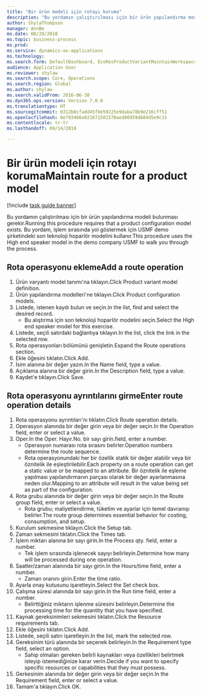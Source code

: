 ```yaml
--- 
title: "Bir ürün modeli için rotayı koruma"
description: "Bu yordamın çalıştırılması için bir ürün yapılandırma modeli bulunması gerekir."
author: ShylaThompson
manager: AnnBe
ms.date: 08/29/2018
ms.topic: business-process
ms.prod: 
ms.service: dynamics-ax-applications
ms.technology: 
ms.search.form: DefaultDashboard, EcoResProductVariantMaintainWorkspace, PCProductConfigurationModelListPage, PCProductConfigurationModelDetails, PCRouteOperationDetails, WrkCtrCapabilityLookUp
audience: Application User
ms.reviewer: shylaw
ms.search.scope: Core, Operations
ms.search.region: Global
ms.author: shylaw
ms.search.validFrom: 2016-06-30
ms.dyn365.ops.version: Version 7.0.0
ms.translationtype: HT
ms.sourcegitcommit: 0312b8cfadd45f8e59225e9daba78b9e216cff51
ms.openlocfilehash: 0e793466e021671501570aed06959d684d5e9c15
ms.contentlocale: tr-tr
ms.lasthandoff: 09/14/2018

---
```

# <a name="maintain-route-for-a-product-model"></a><span data-ttu-id="6b0ff-103">Bir ürün modeli için rotayı koruma</span><span class="sxs-lookup"><span data-stu-id="6b0ff-103">Maintain route for a product model</span></span>

[!include [task guide banner](../../includes/task-guide-banner.md)]

<span data-ttu-id="6b0ff-104">Bu yordamın çalıştırılması için bir ürün yapılandırma modeli bulunması gerekir.</span><span class="sxs-lookup"><span data-stu-id="6b0ff-104">Running this procedure requires that a product configuration model exists.</span></span> <span data-ttu-id="6b0ff-105">Bu yordam, işlem sırasında yol göstermek için USMF demo şirketindeki son teknoloji hoparlör modelini kullanır.</span><span class="sxs-lookup"><span data-stu-id="6b0ff-105">This procedure uses the High end speaker model in the demo company USMF to walk you through the process.</span></span>


## <a name="add-a-route-operation"></a><span data-ttu-id="6b0ff-106">Rota operasyonu ekleme</span><span class="sxs-lookup"><span data-stu-id="6b0ff-106">Add a route operation</span></span>
1. <span data-ttu-id="6b0ff-107">Ürün varyantı model tanımı'na tıklayın.</span><span class="sxs-lookup"><span data-stu-id="6b0ff-107">Click Product variant model definition.</span></span>
2. <span data-ttu-id="6b0ff-108">Ürün yapılandırma modelleri'ne tıklayın.</span><span class="sxs-lookup"><span data-stu-id="6b0ff-108">Click Product configuration models.</span></span>
3. <span data-ttu-id="6b0ff-109">Listede, istenen kaydı bulun ve seçin.</span><span class="sxs-lookup"><span data-stu-id="6b0ff-109">In the list, find and select the desired record.</span></span>
    * <span data-ttu-id="6b0ff-110">Bu alıştırma için son teknoloji hoparlör modelini seçin.</span><span class="sxs-lookup"><span data-stu-id="6b0ff-110">Select the High end speaker model for this exercise.</span></span>  
4. <span data-ttu-id="6b0ff-111">Listede, seçili satırdaki bağlantıya tıklayın.</span><span class="sxs-lookup"><span data-stu-id="6b0ff-111">In the list, click the link in the selected row.</span></span>
5. <span data-ttu-id="6b0ff-112">Rota operasyonları bölümünü genişletin.</span><span class="sxs-lookup"><span data-stu-id="6b0ff-112">Expand the Route operations section.</span></span>
6. <span data-ttu-id="6b0ff-113">Ekle öğesini tıklatın.</span><span class="sxs-lookup"><span data-stu-id="6b0ff-113">Click Add.</span></span>
7. <span data-ttu-id="6b0ff-114">İsim alanına bir değer yazın.</span><span class="sxs-lookup"><span data-stu-id="6b0ff-114">In the Name field, type a value.</span></span>
8. <span data-ttu-id="6b0ff-115">Açıklama alanına bir değer girin.</span><span class="sxs-lookup"><span data-stu-id="6b0ff-115">In the Description field, type a value.</span></span>
9. <span data-ttu-id="6b0ff-116">Kaydet'e tıklayın.</span><span class="sxs-lookup"><span data-stu-id="6b0ff-116">Click Save.</span></span>

## <a name="enter-route-operation-details"></a><span data-ttu-id="6b0ff-117">Rota operasyonu ayrıntılarını girme</span><span class="sxs-lookup"><span data-stu-id="6b0ff-117">Enter route operation details</span></span>
1. <span data-ttu-id="6b0ff-118">Rota operasyonu ayrıntıları'nı tıklatın.</span><span class="sxs-lookup"><span data-stu-id="6b0ff-118">Click Route operation details.</span></span>
2. <span data-ttu-id="6b0ff-119">Operasyon alanında bir değer girin veya bir değer seçin.</span><span class="sxs-lookup"><span data-stu-id="6b0ff-119">In the Operation field, enter or select a value.</span></span>
3. <span data-ttu-id="6b0ff-120">Oper.</span><span class="sxs-lookup"><span data-stu-id="6b0ff-120">In the Oper.</span></span> <span data-ttu-id="6b0ff-121">Hayır.</span><span class="sxs-lookup"><span data-stu-id="6b0ff-121">No.</span></span> <span data-ttu-id="6b0ff-122">bir sayı girin.</span><span class="sxs-lookup"><span data-stu-id="6b0ff-122">field, enter a number.</span></span>
    * <span data-ttu-id="6b0ff-123">Operasyon numarası rota sırasını belirler.</span><span class="sxs-lookup"><span data-stu-id="6b0ff-123">Operation numbers determine the route sequence.</span></span>  
    * <span data-ttu-id="6b0ff-124">Rota operasyonundaki her bir özellik statik bir değer alabilir veya bir öznitelik ile eşleştirilebilir.</span><span class="sxs-lookup"><span data-stu-id="6b0ff-124">Each property on a route operation can get a static value or be mapped to an attribute.</span></span> <span data-ttu-id="6b0ff-125">Bir öznitelik ile eşleme yapılması yapılandırmanın parçası olarak bir değer ayarlanmasına neden olur.</span><span class="sxs-lookup"><span data-stu-id="6b0ff-125">Mapping to an attribute will result in the value being set as part of the configuration.</span></span>  
4. <span data-ttu-id="6b0ff-126">Rota grubu alanında bir değer girin veya bir değer seçin.</span><span class="sxs-lookup"><span data-stu-id="6b0ff-126">In the Route group field, enter or select a value.</span></span>
    * <span data-ttu-id="6b0ff-127">Rota grubu; maliyetlendirme, tüketim ve ayarlar için temel davranışı belirler.</span><span class="sxs-lookup"><span data-stu-id="6b0ff-127">The route group determines essential behavior for costing, consumption, and setup.</span></span>  
5. <span data-ttu-id="6b0ff-128">Kurulum sekmesine tıklayın.</span><span class="sxs-lookup"><span data-stu-id="6b0ff-128">Click the Setup tab.</span></span>
6. <span data-ttu-id="6b0ff-129">Zaman sekmesini tıklatın.</span><span class="sxs-lookup"><span data-stu-id="6b0ff-129">Click the Times tab.</span></span>
7. <span data-ttu-id="6b0ff-130">İşlem miktarı alanına bir sayı girin.</span><span class="sxs-lookup"><span data-stu-id="6b0ff-130">In the Process qty. field, enter a number.</span></span>
    * <span data-ttu-id="6b0ff-131">Tek işlem sırasında işlenecek sayıyı belirleyin.</span><span class="sxs-lookup"><span data-stu-id="6b0ff-131">Determine how many will be processed during one operation.</span></span>  
8. <span data-ttu-id="6b0ff-132">Saatler/zaman alanında bir sayı girin.</span><span class="sxs-lookup"><span data-stu-id="6b0ff-132">In the Hours/time field, enter a number.</span></span>
    * <span data-ttu-id="6b0ff-133">Zaman oranını girin.</span><span class="sxs-lookup"><span data-stu-id="6b0ff-133">Enter the time ratio.</span></span>  
9. <span data-ttu-id="6b0ff-134">Ayarla onay kutusunu işaretleyin.</span><span class="sxs-lookup"><span data-stu-id="6b0ff-134">Select the Set check box.</span></span>
10. <span data-ttu-id="6b0ff-135">Çalışma süresi alanında bir sayı girin.</span><span class="sxs-lookup"><span data-stu-id="6b0ff-135">In the Run time field, enter a number.</span></span>
    * <span data-ttu-id="6b0ff-136">Belirttiğiniz miktarın işlenme süresini belirleyin.</span><span class="sxs-lookup"><span data-stu-id="6b0ff-136">Determine the processing time for the quantity that you have specified.</span></span>  
11. <span data-ttu-id="6b0ff-137">Kaynak gereksinimleri sekmesini tıklatın.</span><span class="sxs-lookup"><span data-stu-id="6b0ff-137">Click the Resource requirements tab.</span></span>
12. <span data-ttu-id="6b0ff-138">Ekle öğesini tıklatın.</span><span class="sxs-lookup"><span data-stu-id="6b0ff-138">Click Add.</span></span>
13. <span data-ttu-id="6b0ff-139">Listede, seçili satırı işaretleyin.</span><span class="sxs-lookup"><span data-stu-id="6b0ff-139">In the list, mark the selected row.</span></span>
14. <span data-ttu-id="6b0ff-140">Gereksinim türü alanında bir seçenek belirleyin.</span><span class="sxs-lookup"><span data-stu-id="6b0ff-140">In the Requirement type field, select an option.</span></span>
    * <span data-ttu-id="6b0ff-141">Sahip olmaları gereken belirli kaynakları veya özellikleri belirtmek isteyip istemediğinize karar verin.</span><span class="sxs-lookup"><span data-stu-id="6b0ff-141">Decide if you want to specify specific resources or capabilities that they must possess.</span></span>  
15. <span data-ttu-id="6b0ff-142">Gerkesinim alanında bir değer girin veya bir değer seçin.</span><span class="sxs-lookup"><span data-stu-id="6b0ff-142">In the Requirement field, enter or select a value.</span></span>
16. <span data-ttu-id="6b0ff-143">Tamam'a tıklayın.</span><span class="sxs-lookup"><span data-stu-id="6b0ff-143">Click OK.</span></span>


